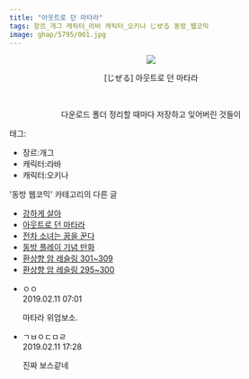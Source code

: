 ```yaml
---
title: "아웃트로 던 마타라"
tags: 장르_개그 캐릭터_라바 캐릭터_오키나 じぜる 동방_웹코믹
image: ghap/5795/001.jpg
---
```

<div class="article">
<p style="text-align: center; clear: none; float: none;"><img src="{{ site.nasurl }}/ghap/5795/001.jpg"/></p>
<p style="text-align: center; clear: none; float: none;">[じぜる] 아웃트로 던 마타라</p>
<p style="text-align: center; clear: none; float: none;"><br/></p>
<p style="text-align: center; clear: none; float: none;">다운로드 폴더 정리할 때마다 저장하고 잊어버린 것들이</p>
</div><div class="tagTrail">
<p>태그: </p>
<ul>
<li>장르:개그</li>
<li>캐릭터:라바</li>
<li>캐릭터:오키나</li>
</ul>
</div><div class="another">
<p>'동방 웹코믹' 카테고리의 다른 글</p>
<ul>
<li><a href="/2019-02-11-ghap_5802">강하게 살아</a></li>
<li><a href="/2019-02-11-ghap_5795">아웃트로 던 마타라</a></li>
<li><a href="/2019-02-10-ghap_5779">전차 소녀는 꿈을 꾼다</a></li>
<li><a href="/2019-02-08-ghap_5774">동방 플레이 기념 만화</a></li>
<li><a href="/2019-02-06-ghap_5759">환상향 암 레슬링 301~309</a></li>
<li><a href="/2019-02-06-ghap_5758">환상향 암 레슬링 295~300</a></li>
</ul>
</div><div class="comment">
<ul>
<li class="cb_thumb_off" id="comment15432653">
<div class="cb_comment_area">
<div class="cb_info_area">
<div class="cb_section">
<span class="cb_nick_name">ㅇㅇ</span>
</div>
<div class="cb_section">
<span class="cb_date">2019.02.11 07:01 </span>
</div>
</div>
<div class="cb_dsc_comment">
<p class="cb_dsc">
											마타라 위엄보소.
										</p>
</div>
</div></li>
<li class="cb_thumb_off" id="comment15432866">
<div class="cb_comment_area">
<div class="cb_info_area">
<div class="cb_section">
<span class="cb_nick_name">ㄱㅂㅇㄷㅁㄹ</span>
</div>
<div class="cb_section">
<span class="cb_date">2019.02.11 17:28 </span>
</div>
</div>
<div class="cb_dsc_comment">
<p class="cb_dsc">
											진짜 보스같네
										</p>
</div>
</div></li>
</ul>
</div>